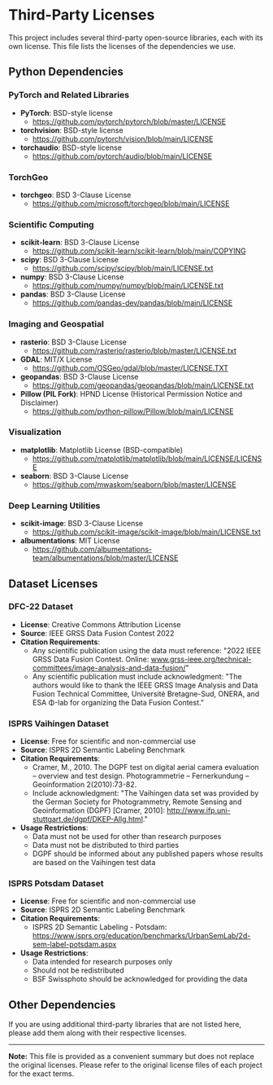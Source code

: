# Third-Party Licenses

This project includes several third-party open-source libraries, each with its own license. This file lists the licenses of the dependencies we use.

## Python Dependencies

### PyTorch and Related Libraries
- **PyTorch**: BSD-style license
  - https://github.com/pytorch/pytorch/blob/master/LICENSE
- **torchvision**: BSD-style license
  - https://github.com/pytorch/vision/blob/main/LICENSE
- **torchaudio**: BSD-style license
  - https://github.com/pytorch/audio/blob/main/LICENSE

### TorchGeo
- **torchgeo**: BSD 3-Clause License
  - https://github.com/microsoft/torchgeo/blob/main/LICENSE

### Scientific Computing
- **scikit-learn**: BSD 3-Clause License
  - https://github.com/scikit-learn/scikit-learn/blob/main/COPYING
- **scipy**: BSD 3-Clause License
  - https://github.com/scipy/scipy/blob/main/LICENSE.txt
- **numpy**: BSD 3-Clause License
  - https://github.com/numpy/numpy/blob/main/LICENSE.txt
- **pandas**: BSD 3-Clause License
  - https://github.com/pandas-dev/pandas/blob/main/LICENSE

### Imaging and Geospatial
- **rasterio**: BSD 3-Clause License
  - https://github.com/rasterio/rasterio/blob/master/LICENSE.txt
- **GDAL**: MIT/X License
  - https://github.com/OSGeo/gdal/blob/master/LICENSE.TXT
- **geopandas**: BSD 3-Clause License
  - https://github.com/geopandas/geopandas/blob/main/LICENSE.txt
- **Pillow (PIL Fork)**: HPND License (Historical Permission Notice and Disclaimer)
  - https://github.com/python-pillow/Pillow/blob/main/LICENSE

### Visualization
- **matplotlib**: Matplotlib License (BSD-compatible)
  - https://github.com/matplotlib/matplotlib/blob/main/LICENSE/LICENSE
- **seaborn**: BSD 3-Clause License
  - https://github.com/mwaskom/seaborn/blob/master/LICENSE

### Deep Learning Utilities
- **scikit-image**: BSD 3-Clause License
  - https://github.com/scikit-image/scikit-image/blob/main/LICENSE.txt
- **albumentations**: MIT License
  - https://github.com/albumentations-team/albumentations/blob/master/LICENSE

## Dataset Licenses

### DFC-22 Dataset
- **License**: Creative Commons Attribution License
- **Source**: IEEE GRSS Data Fusion Contest 2022
- **Citation Requirements**: 
  - Any scientific publication using the data must reference: "2022 IEEE GRSS Data Fusion Contest. Online: www.grss-ieee.org/technical-committees/image-analysis-and-data-fusion/"
  - Any scientific publication must include acknowledgment: "The authors would like to thank the IEEE GRSS Image Analysis and Data Fusion Technical Committee, Université Bretagne-Sud, ONERA, and ESA Φ-lab for organizing the Data Fusion Contest."

### ISPRS Vaihingen Dataset
- **License**: Free for scientific and non-commercial use
- **Source**: ISPRS 2D Semantic Labeling Benchmark
- **Citation Requirements**:
  - Cramer, M., 2010. The DGPF test on digital aerial camera evaluation – overview and test design. Photogrammetrie – Fernerkundung – Geoinformation 2(2010):73-82.
  - Include acknowledgment: "The Vaihingen data set was provided by the German Society for Photogrammetry, Remote Sensing and Geoinformation (DGPF) [Cramer, 2010]: http://www.ifp.uni-stuttgart.de/dgpf/DKEP-Allg.html."
- **Usage Restrictions**:
  - Data must not be used for other than research purposes
  - Data must not be distributed to third parties
  - DGPF should be informed about any published papers whose results are based on the Vaihingen test data

### ISPRS Potsdam Dataset
- **License**: Free for scientific and non-commercial use
- **Source**: ISPRS 2D Semantic Labeling Benchmark
- **Citation Requirements**:
  - ISPRS 2D Semantic Labeling - Potsdam: https://www.isprs.org/education/benchmarks/UrbanSemLab/2d-sem-label-potsdam.aspx
- **Usage Restrictions**:
  - Data intended for research purposes only
  - Should not be redistributed
  - BSF Swissphoto should be acknowledged for providing the data

## Other Dependencies

If you are using additional third-party libraries that are not listed here, please add them along with their respective licenses.

---

**Note:** This file is provided as a convenient summary but does not replace the original licenses. Please refer to the original license files of each project for the exact terms. 